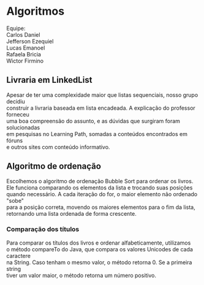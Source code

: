 # Algoritmos  
Equipe:  
Carlos Daniel  
Jefferson Ezequiel  
Lucas Emanoel  
Rafaela Bricia  
Wictor Firmino  

## Livraria em LinkedList  
Apesar de ter uma complexidade maior que listas sequenciais, nosso grupo decidiu  
construir a livraria baseada em lista encadeada. A explicação do professor forneceu  
uma boa compreensão do assunto, e as dúvidas que surgiram foram solucionadas  
em pesquisas no Learning Path, somadas a conteúdos encontrados em fóruns  
e outros sites com conteúdo informativo.  

## Algoritmo de ordenação  
Escolhemos o algoritmo de ordenação Bubble Sort para ordenar os livros.  
Ele funciona comparando os elementos da lista e trocando suas posições  
quando necessário. A cada iteração do for, o maior elemento não ordenado "sobe"  
para a posição correta, movendo os maiores elementos para o fim da lista,  
retornando uma lista ordenada de forma crescente.  

### Comparação dos títulos  
Para comparar os títulos dos livros e ordenar alfabeticamente, utilizamos  
o método compareTo do Java, que compara os valores Unicodes de cada caractere  
na String. Caso tenham o mesmo valor, o método retorna 0. Se a primeira string  
tiver um valor maior, o método retorna um número positivo.
